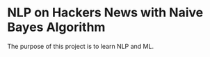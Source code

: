 # NLP on Hackers News with Naive Bayes Algorithm
The purpose of this project is to learn NLP and ML.
